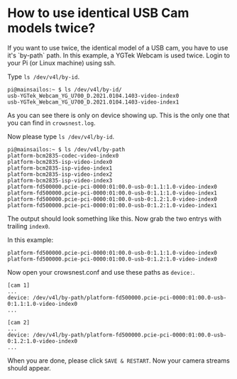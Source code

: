 # How to use identical USB Cam models twice?

If you want to use twice, the identical model of a USB cam, you have to use it's \`by-path\` path. In this example, a YGTek Webcam is used twice. Login to your Pi (or Linux machine) using ssh.

Type `ls /dev/v4l/by-id`.

```
pi@mainsailos:~ $ ls /dev/v4l/by-id/
usb-YGTek_Webcam_YG_U700_D.2021.0104.1403-video-index0
usb-YGTek_Webcam_YG_U700_D.2021.0104.1403-video-index1
```

As you can see there is only on device showing up. This is the only one that you can find in `crowsnest.log`.

Now please type `ls /dev/v4l/by-id`.

```
pi@mainsailos:~ $ ls /dev/v4l/by-path
platform-bcm2835-codec-video-index0
platform-bcm2835-isp-video-index0
platform-bcm2835-isp-video-index1
platform-bcm2835-isp-video-index2
platform-bcm2835-isp-video-index3
platform-fd500000.pcie-pci-0000:01:00.0-usb-0:1.1:1.0-video-index0
platform-fd500000.pcie-pci-0000:01:00.0-usb-0:1.1:1.0-video-index1
platform-fd500000.pcie-pci-0000:01:00.0-usb-0:1.2:1.0-video-index0
platform-fd500000.pcie-pci-0000:01:00.0-usb-0:1.2:1.0-video-index1
```

The output should look something like this. Now grab the two entrys with trailing `index0`.

In this example:

```
platform-fd500000.pcie-pci-0000:01:00.0-usb-0:1.1:1.0-video-index0
platform-fd500000.pcie-pci-0000:01:00.0-usb-0:1.2:1.0-video-index0
```

Now open your crowsnest.conf and use these paths as `device:`.

```
[cam 1]
...
device: /dev/v4l/by-path/platform-fd500000.pcie-pci-0000:01:00.0-usb-0:1.1:1.0-video-index0
...

[cam 2]
...
device: /dev/v4l/by-path/platform-fd500000.pcie-pci-0000:01:00.0-usb-0:1.2:1.0-video-index0
...
```

When you are done, please click `SAVE & RESTART`. Now your camera streams should appear.
